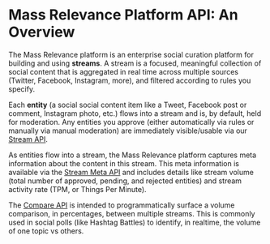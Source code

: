 # Mass Relevance Platform API: An Overview

The Mass Relevance platform is an enterprise social curation platform for building and using **streams**. A stream is a focused, meaningful collection of social content that is aggregated in real time across multiple sources (Twitter, Facebook, Instagram, more), and filtered according to rules you specify.

Each **entity** (a social social content item like a Tweet, Facebook post or comment, Instagram photo, etc.) flows into a stream and is, by default, held for moderation. Any entities you approve (either automatically via rules or manually via manual moderation) are immediately visible/usable via our [Stream API](/MassRelevance/docs/blob/master/dev/api/stream.md).

As entities flow into a stream, the Mass Relevance platform captures meta information about the content in this stream. This meta information is available via the [Stream Meta API](/MassRelevance/docs/blob/master/dev/api/meta.md) and includes details like stream volume (total number of approved, pending, and rejected entities) and stream activity rate (TPM, or Things Per Minute).

The [Compare API](/MassRelevance/docs/blob/master/dev/api/compare.md) is intended to programmatically surface a volume comparison, in percentages, between multiple streams. This is commonly used in social polls (like Hashtag Battles) to identify, in realtime, the volume of one topic vs others.


